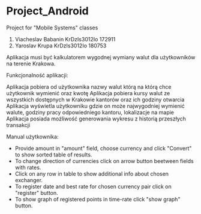 # Project_Android
Project for "Mobile Systems" classes

1. Viacheslav Babanin KrDzIs3012Io 172911
2. Yaroslav Krupa KrDzIs3012Io 180753

Aplikacja musi być kalkulatorem wygodnej wymiany walut dla użytkowników na terenie Krakowa.

Funkcjonalność aplikacji:

Aplikacja pobiera od użytkownika nazwy walut którą na którą chce użytkownik wymienić oraz kwotę
Aplikacja pobiera kursy walut ze wszystkich dostępnych w Krakowie kantorów oraz ich godziny otwarcia
Aplikacja wyświetla użytkowniku gdzie on może najwygodniej wymienić walute, godziny pracy odpowiedniego kantoru, lokalizacje na mapie
Aplikacja posiada możliwość generowania wykresu z historią przeszłych transakcji

Manual użytkownika:

- Provide amount in "amount" field, choose currency and click "Convert" to show sorted table of results.
- To change direction of currencies click on arrow button beetween fields with rates.
- Click on any row in table to show additional info about chosen exchanger.
- To register date and best rate for chosen currency pair click on "register" button.
- To show graph of registered points in time-rate click "show graph" button.
